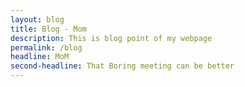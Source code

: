 ```yaml
---
layout: blog
title: Blog - Mom
description: This is blog point of my webpage
permalink: /blog
headline: MoM
second-headline: That Boring meeting can be better
---
```

